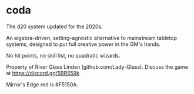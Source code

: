 # coda
The d20 system updated for the 2020s.

An algebra-driven, setting-agnostic alternative to mainstream tabletop systems, designed to put full creative power in the GM's hands.

No hit points, no skill list, no quadratic wizards.

Property of River Glass Linden (github.com/Lady-Glass). Discuss the game at https://discord.gg/5BR559k.

Mirror's Edge red is #F5150A.
